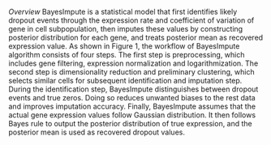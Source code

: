 *Overview*
BayesImpute is a statistical model that first identifies likely dropout events through the expression rate and coefficient of variation of gene in cell subpopulation, then imputes these values by constructing posterior distribution for each gene, and treats posterior mean as recovered expression value. As shown in Figure 1, the workflow of BayesImpute algorithm consists of four steps. The first step is preprocessing, which includes gene filtering, expression normalization and logarithmization. The second step is dimensionality reduction and preliminary clustering, which selects similar cells for subsequent identification and imputation step. During the identification step, BayesImpute distinguishes between dropout events and true zeros. Doing so reduces unwanted biases to the rest data and improves imputation accuracy. Finally, BayesImpute assumes that the actual gene expression values follow Gaussian distribution. It then follows Bayes rule to output the posterior distribution of true expression, and the posterior mean is used as recovered dropout values.

